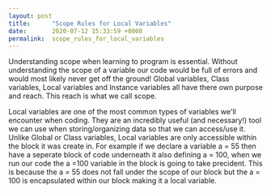 ```yaml
---
layout: post
title:      "Scope Rules for Local Variables"
date:       2020-07-12 15:33:59 +0000
permalink:  scope_rules_for_local_variables
---
```



Understanding scope when learning to program is essential. Without understanding the scope of a variable our code would be full of errors and would most likely never get off the ground! Global variables, Class variables, Local variables and Instance variables all have there own purpose and reach. This reach is what we call scope. 

Local variables are one of the most common types of variables we'll encounter when coding. They are an incredibly useful (and necessary!) tool we can use when storing/organizing data so that we can access/use it. Unlike Global or Class variables, Local variables are only accessible within the block it was create in. For example if we declare a variable a = 55 then have a seperate block of code underneath it also defining a = 100, when we run our code the a =100 variable in the block is going to take precident. This is because the a = 55 does not fall under the scope of our block but the a = 100 is encapsulated within our block making it a local variable. 
